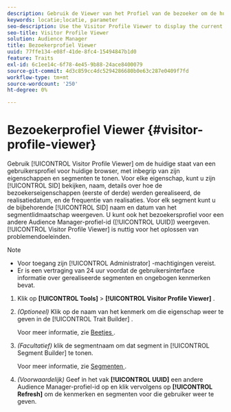 ```yaml
---
description: Gebruik de Viewer van het Profiel van de bezoeker om de huidige status van een gebruikersprofiel voor de huidige browser, met inbegrip van zijn eigenschappen en segmenten te tonen. Voor elk bezit, kunt u zijn SID, naam, details over bekijken hoe de bezoekerssporen (eerste of derde), de realisatiedatum, en de frequentie van realisaties werden gerealiseerd. Voor elk segment, kunt u zijn SID, naam, en de datum van het segmentlidmaatschap bekijken. U kunt ook het bezoekersprofiel voor een andere Audience Manager-profiel-id (UUID) bekijken. De viewer voor het profiel Bezoeker is handig voor het oplossen van problemen.
keywords: locatie;locatie, parameter
seo-description: Use the Visitor Profile Viewer to display the current state of a user profile for the current browser, including its traits and segments. For each trait, you can view its SID, name, details about how visitor traits were realized (first- or third-party), the realization date, and the frequency of realizations. For each segment, you can view its SID, name, and the segment membership date. You can also view the visitor profile for another Audience Manager profile ID (UUID). The Visitor Profile Viewer is helpful for troubleshooting purposes.
seo-title: Visitor Profile Viewer
solution: Audience Manager
title: Bezoekerprofiel Viewer
uuid: 77ffe134-e08f-41de-8fc4-15494847b1d0
feature: Traits
exl-id: 6c1ee14c-6f78-4e45-9b88-24ace8400079
source-git-commit: 4d3c859cc4dc5294286680b0e63c287e0409f7fd
workflow-type: tm+mt
source-wordcount: '250'
ht-degree: 0%

---
```


# Bezoekerprofiel Viewer {#visitor-profile-viewer}

Gebruik [!UICONTROL Visitor Profile Viewer] om de huidige staat van een gebruikersprofiel voor huidige browser, met inbegrip van zijn eigenschappen en segmenten te tonen. Voor elke eigenschap, kunt u zijn [!UICONTROL SID] bekijken, naam, details over hoe de bezoekerseigenschappen (eerste of derde) werden gerealiseerd, de realisatiedatum, en de frequentie van realisaties. Voor elk segment kunt u de bijbehorende [!UICONTROL SID] naam en datum van het segmentlidmaatschap weergeven. U kunt ook het bezoekersprofiel voor een andere Audience Manager-profiel-id ([!UICONTROL UUID]) weergeven. [!UICONTROL Visitor Profile Viewer] is nuttig voor het oplossen van problemendoeleinden.

>[!NOTE]
>
>* Voor toegang zijn [!UICONTROL Administrator] -machtigingen vereist.
>* Er is een vertraging van 24 uur voordat de gebruikersinterface informatie over gerealiseerde segmenten en ongebogen kenmerken bevat.

<!-- 
Traits that are not part of a segment will not appear in the
<span class="wintitle"> Visitor Profile Viewer</span>.
-->

1. Klik op **[!UICONTROL Tools]** > **[!UICONTROL Visitor Profile Viewer]** .

1. *(Optioneel)* Klik op de naam van het kenmerk om die eigenschap weer te geven in de [!UICONTROL Trait Builder] .

   Voor meer informatie, zie [ Beetjes ](../features/traits/trait-details-page.md).

1. *(Facultatief)* klik de segmentnaam om dat segment in [!UICONTROL Segment Builder] te tonen.

   Voor meer informatie, zie [ Segmenten ](../features/segments/segments-purpose.md).

1. *(Voorwaardelijk)* Geef in het vak **[!UICONTROL UUID]** een andere Audience Manager-profiel-id op en klik vervolgens op **[!UICONTROL Refresh]** om de kenmerken en segmenten voor die gebruiker weer te geven.
